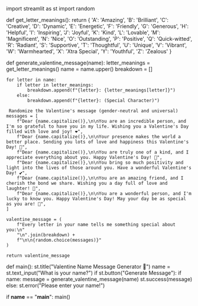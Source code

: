 import streamlit as st
import random

def get_letter_meanings():
    return {
        'A': 'Amazing',
        'B': 'Brilliant',
        'C': 'Creative',
        'D': 'Dynamic',
        'E': 'Energetic',
        'F': 'Friendly',
        'G': 'Generous',
        'H': 'Helpful',
        'I': 'Inspiring',
        'J': 'Joyful',
        'K': 'Kind',
        'L': 'Lovable',
        'M': 'Magnificent',
        'N': 'Nice',
        'O': 'Outstanding',
        'P': 'Positive',
        'Q': 'Quick-witted',
        'R': 'Radiant',
        'S': 'Supportive',
        'T': 'Thoughtful',
        'U': 'Unique',
        'V': 'Vibrant',
        'W': 'Warmhearted',
        'X': 'Xtra Special',
        'Y': 'Youthful',
        'Z': 'Zealous'
    }

def generate_valentine_message(name):
    letter_meanings = get_letter_meanings()
    name = name.upper()
    breakdown = []

    for letter in name:
        if letter in letter_meanings:
            breakdown.append(f"{letter}: {letter_meanings[letter]}")
        else:
            breakdown.append(f"{letter}: (Special Character)")

     Randomize the Valentine's message (gender-neutral and universal)
    messages = [
        f"Dear {name.capitalize()},\n\nYou are an incredible person, and I'm so grateful to have you in my life. Wishing you a Valentine's Day filled with love and joy! ❤️",
        f"Dear {name.capitalize()},\n\nYour presence makes the world a better place. Sending you lots of love and happiness this Valentine's Day! 💖",
        f"Dear {name.capitalize()},\n\nYou are truly one of a kind, and I appreciate everything about you. Happy Valentine's Day! 🌹",
        f"Dear {name.capitalize()},\n\nYou bring so much positivity and light into the lives of those around you. Have a wonderful Valentine's Day! 💕",
        f"Dear {name.capitalize()},\n\nYou are an amazing friend, and I cherish the bond we share. Wishing you a day full of love and laughter! 💌",
        f"Dear {name.capitalize()},\n\nYou are a wonderful person, and I'm lucky to know you. Happy Valentine's Day! May your day be as special as you are! 🌟",
    ]

    valentine_message = (
        f"Every letter in your name tells me something special about you:\n"
        "\n".join(breakdown) +
        f"\n\n{random.choice(messages)}"
    )

    return valentine_message

def main():
    st.title("Valentine Name Message Generator 💌")
    name = st.text_input("What is your name?")
    if st.button("Generate Message"):
        if name:
            message = generate_valentine_message(name)
            st.success(message)
        else:
            st.error("Please enter your name!")

if __name__ == "__main__":
    main()
